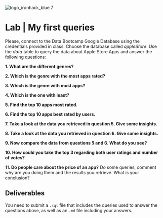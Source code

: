 ![logo_ironhack_blue 7](https://user-images.githubusercontent.com/23629340/40541063-a07a0a8a-601a-11e8-91b5-2f13e4e6b441.png)
# Lab | My first queries

Please, connect to the Data Bootcamp Google Database using the credentials provided in class. Choose the database called *appleStore*. Use the *data* table to query the data about Apple Store Apps and answer the following questions: 

**1. What are the different genres?**

**2. Which is the genre with the most apps rated?**

**3. Which is the genre with most apps?**

**4. Which is the one with least?**

**5. Find the top 10 apps most rated.**

**6. Find the top 10 apps best rated by users.**

**7. Take a look at the data you retrieved in question 5. Give some insights.**

**8. Take a look at the data you retrieved in question 6. Give some insights.**

**9. Now compare the data from questions 5 and 6. What do you see?**

**10. How could you take the top 3 regarding both user ratings and number of votes?**

**11. Do people care about the price of an app?** Do some queries, comment why are you doing them and the results you retrieve. What is your conclusion?


## Deliverables 
You need to submit a `.sql` file that includes the queries used to answer the questions above, as well as an `.md` file including your answers. 
